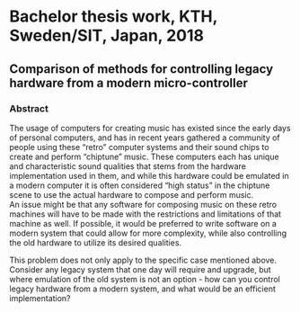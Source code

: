 # Bachelor thesis work, KTH, Sweden/SIT, Japan, 2018
## Comparison of methods for controlling legacy hardware from a modern micro-controller

### Abstract
The usage of computers for creating music has existed since the early days of personal computers, and has in recent years gathered a community of people using these “retro” computer systems and their sound chips to create and perform “chiptune” music. These computers each has unique and characteristic sound qualities that stems from the hardware implementation used in them, and while this hardware could be emulated in a modern computer it is often considered “high status” in the chiptune scene to use the actual hardware to compose and perform music.  
An issue might be that any software for composing music on these retro machines will have to be made with the restrictions and limitations of that machine as well. If possible, it would be preferred to write software on a modern system that could allow for more complexity, while also controlling the old hardware to utilize its desired qualities.  

This problem does not only apply to the specific case mentioned above. Consider any legacy system that one day will require and upgrade, but where emulation of the old system is not an option - how can you control legacy hardware from a modern system, and what would be an efficient implementation?
